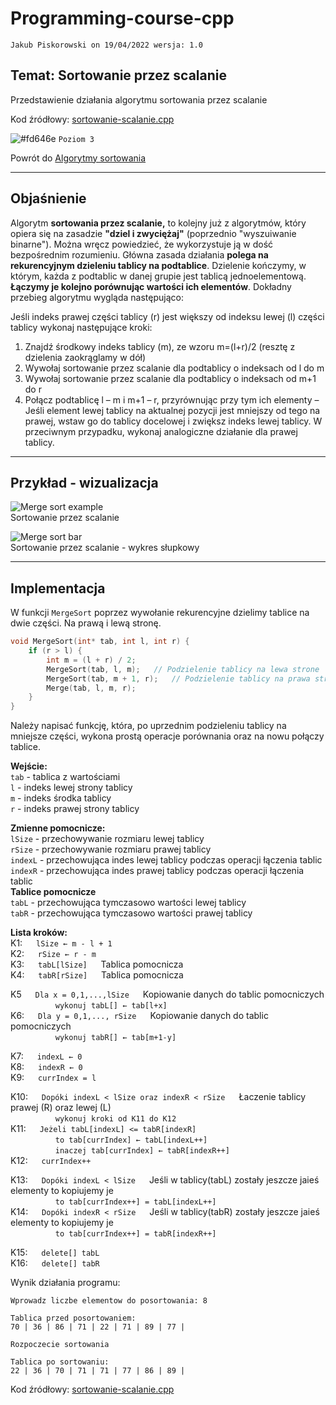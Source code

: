 # Programming-course-cpp

`Jakub Piskorowski on 19/04/2022 wersja: 1.0`

## Temat: Sortowanie przez scalanie

Przedstawienie działania algorytmu sortowania przez scalanie

Kod źródłowy:
[sortowanie-scalanie.cpp](sortowanie-scalanie.cpp)

![#fd646e](https://via.placeholder.com/15/fd646e/000000?text=+) `Poziom 3`

Powrót do [Algorytmy sortowania](/2-algorytmika/2-4-algorytmy-sortowania/README.md)

---

## Objaśnienie

Algorytm **sortowania przez scalanie,** to kolejny już z algorytmów, który opiera się na zasadzie **"dziel i zwyciężaj"** (poprzednio "wyszuiwanie binarne"). Można wręcz powiedzieć, że wykorzystuje ją w dość bezpośrednim rozumieniu. Główna zasada działania **polega na rekurencyjnym dzieleniu tablicy na podtablice**. Dzielenie kończymy, w którym, każda z podtablic w danej grupie jest tablicą jednoelementową. **Łączymy je kolejno porównując wartości ich elementów**. Dokładny przebieg algorytmu wygląda następująco:

Jeśli indeks prawej części tablicy (r) jest większy od indeksu lewej (l) części tablicy wykonaj następujące kroki:

1. Znajdź środkowy indeks tablicy (m), ze wzoru m=(l+r)/2 (resztę z dzielenia zaokrąglamy w dół)
2. Wywołaj sortowanie przez scalanie dla podtablicy o indeksach od l do m
3. Wywołaj sortowanie przez scalanie dla podtablicy o indeksach od m+1 do r
4. Połącz podtablicę l – m i m+1 – r, przyrównując przy tym ich elementy – Jeśli element lewej tablicy na aktualnej pozycji jest mniejszy od tego na prawej, wstaw go do tablicy docelowej i zwiększ indeks lewej tablicy. W przeciwnym przypadku, wykonaj analogiczne działanie dla prawej tablicy.

<!-- Źródło: [binarnie.pl](https://binarnie.pl/sortowanie-przez-scalanie/) -->

---

## Przykład - wizualizacja

![Merge sort example](https://github.com/PiskorowskiJakub/programming-course-cpp/blob/main/2-algorytmika/2-4-algorytmy-sortowania/2-4-1-sortowanie-przez-scalanie/img/Merge-sort-example.gif?raw=true) \
Sortowanie przez scalanie
<!--Źródło: [rozanskit.com](https://rozanskit.com/pl/teaching/jsp2019/merge_sort/) -->


![Merge sort bar](https://github.com/PiskorowskiJakub/programming-course-cpp/blob/main/2-algorytmika/2-4-algorytmy-sortowania/2-4-1-sortowanie-przez-scalanie/img/merge-sort-bar.gif?raw=true) \
Sortowanie przez scalanie - wykres słupkowy

<!-- Źródło: [programmer.group](https://programmer.group/5dcf0ae64114b.html) -->

---

## Implementacja

W funkcji `MergeSort` poprzez wywołanie rekurencyjne dzielimy tablice na dwie części. Na prawą i lewą stronę.

``` cpp
void MergeSort(int* tab, int l, int r) {
    if (r > l) {
        int m = (l + r) / 2;
        MergeSort(tab, l, m);   // Podzielenie tablicy na lewa strone
        MergeSort(tab, m + 1, r);   // Podzielenie tablicy na prawa strone
        Merge(tab, l, m, r);
    }
}
```

Należy napisać funkcję, która, po uprzednim podzieleniu tablicy na mniejsze części, wykona prostą operacje porównania oraz na nowu połączy tablice.

**Wejście:** \
`tab` - tablica z wartościami \
`l` - indeks lewej strony tablicy \
`m` - indeks środka tablicy \
`r` - indeks prawej strony tablicy

**Zmienne pomocnicze:** \
`lSize` - przechowywanie rozmiaru lewej tablicy \
`rSize` - przechowywanie rozmiaru prawej tablicy \
`indexL` - przechowująca indes lewej tablicy podczas operacji łączenia tablic \
`indexR` - przechowująca indes prawej tablicy podczas operacji łączenia tablic \
**Tablice pomocnicze** \
`tabL` - przechowująca tymczasowo wartości lewej tablicy \
`tabR` - przechowująca tymczasowo wartości prawej tablicy

**Lista kroków:**\
K1: &emsp; `lSize ← m - l + 1` \
K2: &emsp; `rSize ← r - m` \
K3: &emsp; `tabL[lSize]` &emsp; Tablica pomocnicza \
K4: &emsp; `tabR[rSize]` &emsp; Tablica pomocnicza

K5 &emsp; `Dla x = 0,1,...,lSize` &emsp; Kopiowanie danych do tablic pomocniczych \
&emsp; &emsp; &emsp; &emsp; `wykonuj tabL[] ← tab[l+x]` \
K6: &emsp; `Dla y = 0,1,..., rSize` &emsp; Kopiowanie danych do tablic pomocniczych \
&emsp; &emsp; &emsp; &emsp; `wykonuj tabR[] ← tab[m+1-y]`

K7: &emsp; `indexL ← 0` \
K8: &emsp; `indexR ← 0` \
K9: &emsp; `currIndex = l`

K10: &emsp; `Dopóki indexL < lSize oraz indexR < rSize` &emsp; Łaczenie tablicy prawej (R) oraz lewej (L) \
&emsp; &emsp; &emsp; &emsp; `wykonuj kroki od K11 do K12` \
K11: &emsp; `Jeżeli tabL[indexL] <= tabR[indexR]` \
&emsp; &emsp; &emsp; &emsp; `to tab[currIndex] ← tabL[indexL++]` \
&emsp; &emsp; &emsp; &emsp; `inaczej tab[currIndex] ← tabR[indexR++]` \
K12: &emsp; `currIndex++`

K13: &emsp; `Dopóki indexL < lSize` &emsp; Jeśli w tablicy(tabL) zostały jeszcze jaieś elementy to kopiujemy je \
&emsp; &emsp; &emsp; &emsp; `to tab[currIndex++] = tabL[indexL++]` \
K14: &emsp; `Dopóki indexR < rSize` &emsp; Jeśli w tablicy(tabR) zostały jeszcze jaieś elementy to kopiujemy je \
&emsp; &emsp; &emsp; &emsp; `to tab[currIndex++] = tabR[indexR++]`

K15: &emsp; `delete[] tabL` \
K16: &emsp; `delete[] tabR`

Wynik działania programu:

```text
Wprowadz liczbe elementow do posortowania: 8

Tablica przed posortowaniem:
70 | 36 | 86 | 71 | 22 | 71 | 89 | 77 |

Rozpoczecie sortowania

Tablica po sortowaniu:
22 | 36 | 70 | 71 | 71 | 77 | 86 | 89 |
```

Kod źródłowy: [sortowanie-scalanie.cpp](sortowanie-scalanie.cpp)
